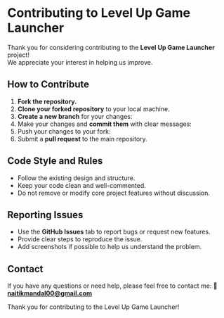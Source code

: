 # Contributing to Level Up Game Launcher

Thank you for considering contributing to the **Level Up Game Launcher** project!  
We appreciate your interest in helping us improve.

## How to Contribute
1. **Fork the repository.**
2. **Clone your forked repository** to your local machine.
3. **Create a new branch** for your changes:
4. Make your changes and **commit them** with clear messages:
5. Push your changes to your fork:
6. Submit a **pull request** to the main repository.

## Code Style and Rules
- Follow the existing design and structure.
- Keep your code clean and well-commented.
- Do not remove or modify core project features without discussion.

## Reporting Issues
- Use the **GitHub Issues** tab to report bugs or request new features.
- Provide clear steps to reproduce the issue.
- Add screenshots if possible to help us understand the problem.

## Contact
If you have any questions or need help, please feel free to contact me:
📧 **naitikmandal00@gmail.com**

Thank you for contributing to the Level Up Game Launcher!
